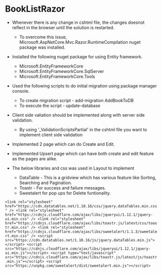 # BookListRazor

- Whenever there is any change in cshtml file, the changes doesnot reflect in the browser until the solution is restarted.
  - To overcome this issue, Microsoft.AspNetCore.Mvc.Razor.RuntimeCompilation nuget package was installed.

- Installed the following nuget package for using Entity framework.
  - Microsoft.EntityFrameworkCore
  - Microsoft.EntityFrameworkCore.SqlServer
  - Microsoft.EntityFrameworkCore.Tools

- Used the following scripts to do initial migration using package manager console.
  - To create migration script - add-migration AddBookToDB
  - To execute the script - update-database

- Client side valiation should be implemented along with server side validation.
  - By using '_ValidationScriptsPartial' in the cshtml file you want to implement client side validation 
  
- Implemented 2 page which can do Create and Edit.
- Implemented Upsert page which can have both create and edit feature as the pages are alike.
  
- The below libraries and css was used in Layout to implement
  - DataTable - This is a gridview which has various feature like Sorting, Searching and Pagination.
  - Toastr - For success and failure messages.
  - Sweetalert for pop ups for Delete funtionality.
  
 ``
    <link rel="stylesheet" href="https://cdn.datatables.net/1.10.16/css/jquery.dataTables.min.css" />
    <link rel="stylesheet" href="https://cdnjs.cloudflare.com/ajax/libs/jqueryui/1.12.1/jquery-ui.min.css" />
    <link rel="stylesheet" href="https://cdnjs.cloudflare.com/ajax/libs/toastr.js/latest/css/toastr.min.css" />
    <link rel="stylesheet" href="https://cdnjs.cloudflare.com/ajax/libs/sweetalert/1.1.3/sweetalert.min.css" />
    <script src="https://cdn.datatables.net/1.10.16/js/jquery.dataTables.min.js"></script>
    <script src="https://cdnjs.cloudflare.com/ajax/libs/jqueryui/1.12.1/jquery-ui.min.js"></script>
    <script type="text/javascript" src="https://cdnjs.cloudflare.com/ajax/libs/toastr.js/latest/js/toastr.min.js"></script>
    <script src="https://unpkg.com/sweetalert/dist/sweetalert.min.js"></script>
``
